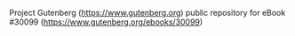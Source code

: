 Project Gutenberg (https://www.gutenberg.org) public repository for eBook #30099 (https://www.gutenberg.org/ebooks/30099)
